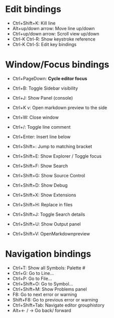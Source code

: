 # Edit bindings

- Ctrl+Shift+K: Kill line
- Alt+up/down arrow: Move line up/down
- Ctrl+up/down arrow: Scroll view up/down
- Ctrl-K Ctrl-R: Show keystroke reference
- Ctrl-K Ctrl-S: Edit key bindings

# Window/Focus bindings

- Ctrl+PageDown: **Cycle editor focus**
- Ctrl+B: Toggle Sidebar visibility
- Ctrl+J: Show Panel (console)
- Ctrl+K v: Open markdown preview to the side
- Ctrl+W: Close window
- Ctrl+/: Toggle line comment
- Ctrl+Enter: Insert line below
- Ctrl+Shift+\: Jump to matching bracket

- Ctrl+Shift+E: Show Explorer / Toggle focus
- Ctrl+Shift+F: Show Search
- Ctrl+Shift+G: Show Source Control
- Ctrl+Shift+D: Show Debug
- Ctrl+Shift+X: Show Extensions
- Ctrl+Shift+H: Replace in files
- Ctrl+Shift+J: Toggle Search details
- Ctrl+Shift+U: Show Output panel
- Ctrl+Shift+V: OpenMarkdownpreview

# Navigation bindings

- Ctrl+T: Show all Symbols: Palette #<symbol>
- Ctrl+G: Go to Line...
- Ctrl+P: Go to File...
- Ctrl+Shift+O: Go to Symbol...
- Ctrl+Shift+M: Show Problems panel
- F8: Go to next error or warning
- Shift+F8: Go to previous error or warning
- Ctrl+Shift+Tab: Navigate editor grouphistory
- Alt+← / → Go back/ forward
